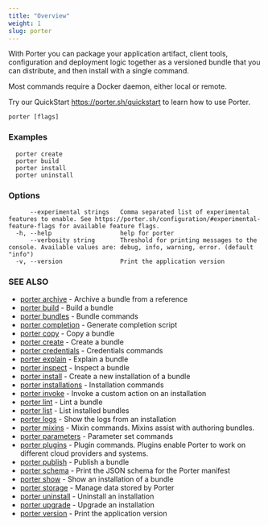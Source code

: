 ```yaml
---
title: "Overview"
weight: 1
slug: porter
---
```


With Porter you can package your application artifact, client tools, configuration and deployment logic together as a versioned bundle that you can distribute, and then install with a single command.

Most commands require a Docker daemon, either local or remote.

Try our QuickStart https://porter.sh/quickstart to learn how to use Porter.

```
porter [flags]
```

### Examples

```
  porter create
  porter build
  porter install
  porter uninstall
```

### Options

```
      --experimental strings   Comma separated list of experimental features to enable. See https://porter.sh/configuration/#experimental-feature-flags for available feature flags.
  -h, --help                   help for porter
      --verbosity string       Threshold for printing messages to the console. Available values are: debug, info, warning, error. (default "info")
  -v, --version                Print the application version
```

### SEE ALSO

- [porter archive](/cli/porter_archive/) - Archive a bundle from a reference
- [porter build](/cli/porter_build/) - Build a bundle
- [porter bundles](/cli/porter_bundles/) - Bundle commands
- [porter completion](/cli/porter_completion/) - Generate completion script
- [porter copy](/cli/porter_copy/) - Copy a bundle
- [porter create](/cli/porter_create/) - Create a bundle
- [porter credentials](/cli/porter_credentials/) - Credentials commands
- [porter explain](/cli/porter_explain/) - Explain a bundle
- [porter inspect](/cli/porter_inspect/) - Inspect a bundle
- [porter install](/cli/porter_install/) - Create a new installation of a bundle
- [porter installations](/cli/porter_installations/) - Installation commands
- [porter invoke](/cli/porter_invoke/) - Invoke a custom action on an installation
- [porter lint](/cli/porter_lint/) - Lint a bundle
- [porter list](/cli/porter_list/) - List installed bundles
- [porter logs](/cli/porter_logs/) - Show the logs from an installation
- [porter mixins](/cli/porter_mixins/) - Mixin commands. Mixins assist with authoring bundles.
- [porter parameters](/cli/porter_parameters/) - Parameter set commands
- [porter plugins](/cli/porter_plugins/) - Plugin commands. Plugins enable Porter to work on different cloud providers and systems.
- [porter publish](/cli/porter_publish/) - Publish a bundle
- [porter schema](/cli/porter_schema/) - Print the JSON schema for the Porter manifest
- [porter show](/cli/porter_show/) - Show an installation of a bundle
- [porter storage](/cli/porter_storage/) - Manage data stored by Porter
- [porter uninstall](/cli/porter_uninstall/) - Uninstall an installation
- [porter upgrade](/cli/porter_upgrade/) - Upgrade an installation
- [porter version](/cli/porter_version/) - Print the application version
